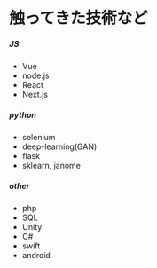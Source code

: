 <!-- classes: main -->

# 触ってきた技術など

<!-- block-start:grid -->

<!-- block-start: column -->

##### JS
- Vue
- node.js
- React
- Next.js

<!-- block-end -->

<!-- block-start: column -->

##### python
- selenium
- deep-learning(GAN)
- flask
- sklearn, janome

<!-- block-end -->

<!-- block-start: column -->

##### other
  - php
  - SQL
  - Unity
  - C#
  - swift
  - android

<!-- block-end -->

<!-- block-end -->

